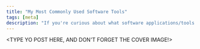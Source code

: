 ```yaml
---
title: "My Most Commonly Used Software Tools"
tags: [meta]
description: "If you're curious about what software applications/tools I use on an almost daily basis, find out here!"
---
```


<TYPE YO POST HERE, AND DON'T FORGET THE COVER IMAGE!>

